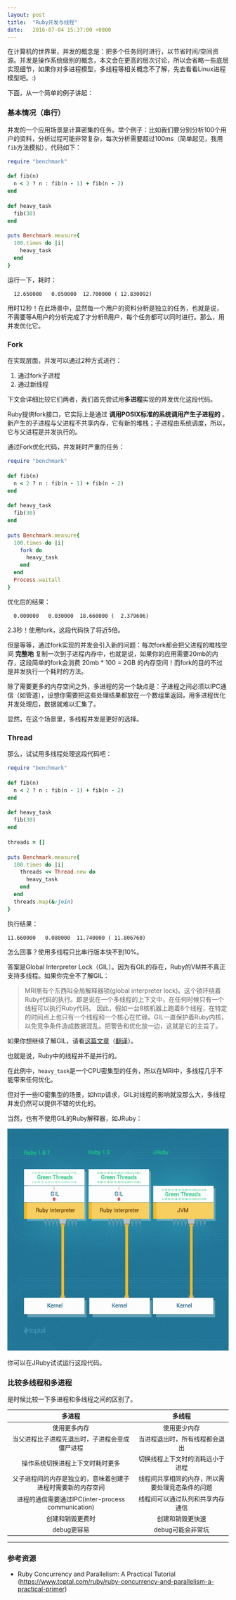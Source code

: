 ```yaml
---
layout: post
title:  "Ruby并发与线程"
date:   2016-07-04 15:37:00 +0800
---
```


在计算机的世界里，并发的概念是：把多个任务同时进行，以节省时间/空间资源。并发是操作系统级别的概念，本文会在更高的层次讨论，所以会省略一些底层实现细节，如果你对多进程模型，多线程等相关概念不了解，先去看看Linux进程模型吧。:)

下面，从一个简单的例子讲起：

### 基本情况（串行）

并发的一个应用场景是计算密集的任务。举个例子：比如我们要分别分析100个用户的资料，分析过程可能非常复杂，每次分析需要超过100ms（简单起见，我用`fib`方法模拟），代码如下：

~~~ ruby
require "benchmark"

def fib(n)
  n < 2 ? n : fib(n - 1) + fib(n - 2)
end

def heavy_task
  fib(30)
end

puts Benchmark.measure{
  100.times do |i|
    heavy_task
  end
}
~~~

运行一下，耗时：

~~~
  12.650000   0.050000  12.700000 ( 12.830092)
~~~

用时12秒！在此场景中，显然每一个用户的资料分析是独立的任务，也就是说，不需要等A用户的分析完成了才分析B用户，每个任务都可以同时进行。那么，用并发优化它。

### Fork

在实现层面，并发可以通过2种方式进行：

1. 通过fork子进程
2. 通过新线程

下文会详细比较它们两者，我们首先尝试用**多进程**实现的并发优化这段代码。

Ruby提供fork接口，它实际上是通过 **调用POSIX标准的系统调用产生子进程的** 。新产生的子进程与父进程不共享内存，它有新的堆栈；子进程由系统调度，所以，它与父进程是并发执行的。

通过Fork优化代码，并发耗时严重的任务：

~~~ ruby
require "benchmark"

def fib(n)
  n < 2 ? n : fib(n - 1) + fib(n - 2)
end

def heavy_task
  fib(30)
end

puts Benchmark.measure{
  100.times do |i|
    fork do
      heavy_task
    end
  end
  Process.waitall
}
~~~

优化后的结果：

~~~
  0.000000   0.030000  18.660000 (  2.379606)
~~~

2.3秒！使用fork，这段代码快了将近5倍。

但是等等，通过fork实现的并发会引入新的问题：每次fork都会把父进程的堆栈空间 **完整地** 复制一次到子进程内存中，也就是说，如果你的应用需要20mb的内存，这段简单的fork会消费 20mb * 100 = 2GB 的内存空间！而fork的目的不过是并发执行一个耗时的方法。

除了需要更多的内存空间之外，多进程的另一个缺点是：子进程之间必须以IPC通信（如管道），设想你需要把这些处理结果都放在一个数组里返回，用多进程优化并发处理后，数据就难以汇集了。

显然，在这个场景里，多线程并发是更好的选择。

### Thread

那么，试试用多线程处理这段代码吧：

~~~ ruby
require "benchmark"

def fib(n)
  n < 2 ? n : fib(n - 1) + fib(n - 2)
end

def heavy_task
  fib(30)
end

threads = []

puts Benchmark.measure{
  100.times do |i|
    threads << Thread.new do
      heavy_task
    end
  end
  threads.map(&:join)
}
~~~

执行结果：

~~~
11.660000   0.080000  11.740000 ( 11.806760)
~~~

怎么回事？使用多线程只比串行版本快不到10%。

答案是Global Interpreter Lock（GIL）。因为有GIL的存在，Ruby的VM并不真正支持多线程。如果你完全不了解GIL：

> MRI里有个东西叫全局解释器锁(global interpreter lock)。这个锁环绕着Ruby代码的执行。即是说在一个多线程的上下文中，在任何时候只有一个线程可以执行Ruby代码。 因此，假如一台8核机器上跑着8个线程，在特定的时间点上也只有一个线程和一个核心在忙碌。GIL一直保护着Ruby内核，以免竞争条件造成数据混乱。把警告和优化放一边，这就是它的主旨了。

如果你想继续了解GIL，请看[这篇文章](http://www.jstorimer.com/blogs/workingwithcode/8085491-nobody-understands-the-gil)（[翻译](https://ruby-china.org/topics/28415)）。

也就是说，Ruby中的线程并不是并行的。

在此例中，`heavy_task`是一个CPU密集型的任务，所以在MRI中，多线程几乎不能带来任何优化。

但对于一些IO密集型的场景，如http请求，GIL对线程的影响就没那么大，多线程并发仍然可以提供不错的优化的。

当然，也有不使用GIL的Ruby解释器，如JRuby：

![Alt](/images/toptal-blog-image.png)

你可以在JRuby试试运行这段代码。

### 比较多线程和多进程

是时候比较一下多进程和多线程之间的区别了。

| 多进程         | 多线程         |
| :-------------: |:-------------:|
| 使用更多内存      | 使用更少内存 |
| 当父进程比子进程先退出时，子进程会变成僵尸进程      | 当进程退出时，所有线程都会退出      |
| 操作系统切换进程上下文时耗时更多 | 切换线程上下文时的消耗远小于进程   |
| 父子进程间的内存是独立的，意味着创建子进程时需要新的内存空间 | 线程间共享相同的内存，所以需要处理竞态条件的问题   |
| 进程的通信需要通过IPC(inter-process communication) | 线程间可以通过队列和共享内存通信   |
| 创建和销毁更费时 | 创建和销毁更快速   |
| debug更容易 | debug可能会非常坑   |

---

### 参考资源
  - Ruby Concurrency and Parallelism: A Practical Tutorial (https://www.toptal.com/ruby/ruby-concurrency-and-parallelism-a-practical-primer)
